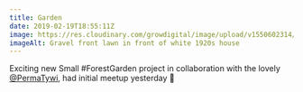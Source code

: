 ```yaml
---
title: Garden
date: 2019-02-19T18:55:11Z
image: https://res.cloudinary.com/growdigital/image/upload/v1550602314/garden-FD638FFF.jpg
imageAlt: Gravel front lawn in front of white 1920s house
---
```


Exciting new Small #ForestGarden project in collaboration with the lovely [@PermaTywi](https://mobile.twitter.com/PermaTywi), had initial meetup yesterday 🙂
